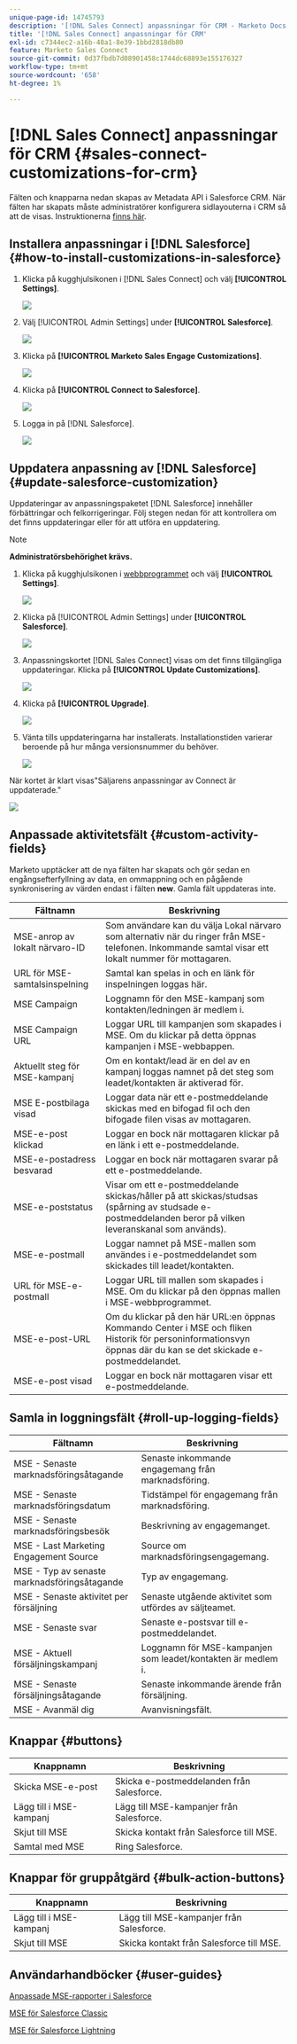 ```yaml
---
unique-page-id: 14745793
description: '[!DNL Sales Connect] anpassningar för CRM - Marketo Docs - produktdokumentation'
title: '[!DNL Sales Connect] anpassningar för CRM'
exl-id: c7344ec2-a16b-48a1-8e39-1bbd2818db80
feature: Marketo Sales Connect
source-git-commit: 0d37fbdb7d08901458c1744dc68893e155176327
workflow-type: tm+mt
source-wordcount: '658'
ht-degree: 1%

---
```


# [!DNL Sales Connect] anpassningar för CRM {#sales-connect-customizations-for-crm}

Fälten och knapparna nedan skapas av Metadata API i Salesforce CRM. När fälten har skapats måste administratörer konfigurera sidlayouterna i CRM så att de visas. Instruktionerna [finns här](/help/marketo/product-docs/marketo-sales-connect/crm/salesforce-customization/assets/mse-for-sf-classic.pdf).

## Installera anpassningar i [!DNL Salesforce] {#how-to-install-customizations-in-salesforce}

1. Klicka på kugghjulsikonen i [!DNL Sales Connect] och välj **[!UICONTROL Settings]**.

   ![](assets/one.png)

1. Välj [!UICONTROL Admin Settings] under **[!UICONTROL Salesforce]**.

   ![](assets/two.png)

1. Klicka på **[!UICONTROL Marketo Sales Engage Customizations]**.

   ![](assets/three.png)

1. Klicka på **[!UICONTROL Connect to Salesforce]**.

   ![](assets/four.png)

1. Logga in på [!DNL Salesforce].

   ![](assets/five.png)

## Uppdatera anpassning av [!DNL Salesforce] {#update-salesforce-customization}

Uppdateringar av anpassningspaketet [!DNL Salesforce] innehåller förbättringar och felkorrigeringar. Följ stegen nedan för att kontrollera om det finns uppdateringar eller för att utföra en uppdatering.

>[!NOTE]
>
>**Administratörsbehörighet krävs.**

1. Klicka på kugghjulsikonen i [webbprogrammet](https://www.toutapp.com) och välj **[!UICONTROL Settings]**.

   ![](assets/sales-connect-customizations-for-crm-6.png)

1. Klicka på [!UICONTROL Admin Settings] under **[!UICONTROL Salesforce]**.

   ![](assets/sales-connect-customizations-for-crm-7.png)

1. Anpassningskortet [!DNL Sales Connect] visas om det finns tillgängliga uppdateringar. Klicka på **[!UICONTROL Update Customizations]**.

   ![](assets/sales-connect-customizations-for-crm-8.png)

1. Klicka på **[!UICONTROL Upgrade]**.

   ![](assets/sales-connect-customizations-for-crm-9.png)

1. Vänta tills uppdateringarna har installerats. Installationstiden varierar beroende på hur många versionsnummer du behöver.

   ![](assets/sales-connect-customizations-for-crm-10.png)

När kortet är klart visas&quot;Säljarens anpassningar av Connect är uppdaterade.&quot;

![](assets/sales-connect-customizations-for-crm-11.png)

## Anpassade aktivitetsfält {#custom-activity-fields}

Marketo upptäcker att de nya fälten har skapats och gör sedan en engångsefterfyllning av data, en ommappning och en pågående synkronisering av värden endast i fälten **new**. Gamla fält uppdateras inte.

<table><thead>
  <tr>
    <th>Fältnamn</th>
    <th>Beskrivning</th>
  </tr></thead>
<tbody>
  <tr>
    <td>MSE-anrop av lokalt närvaro-ID</td>
    <td>Som användare kan du välja Lokal närvaro som alternativ när du ringer från MSE-telefonen. Inkommande samtal visar ett lokalt nummer för mottagaren.</td>
  </tr>
  <tr>
    <td>URL för MSE-samtalsinspelning</td>
    <td>Samtal kan spelas in och en länk för inspelningen loggas här.</td>
  </tr>
  <tr>
    <td>MSE Campaign</td>
    <td>Loggnamn för den MSE-kampanj som kontakten/ledningen är medlem i.</td>
  </tr>
  <tr>
    <td>MSE Campaign URL</td>
    <td>Loggar URL till kampanjen som skapades i MSE. Om du klickar på detta öppnas kampanjen i MSE-webbappen.</td>
  </tr>
  <tr>
    <td>Aktuellt steg för MSE-kampanj</td>
    <td>Om en kontakt/lead är en del av en kampanj loggas namnet på det steg som leadet/kontakten är aktiverad för.</td>
  </tr>
  <tr>
    <td>MSE E-postbilaga visad</td>
    <td>Loggar data när ett e-postmeddelande skickas med en bifogad fil och den bifogade filen visas av mottagaren.</td>
  </tr>
  <tr>
    <td>MSE-e-post klickad</td>
    <td>Loggar en bock när mottagaren klickar på en länk i ett e-postmeddelande.</td>
  </tr>
  <tr>
    <td>MSE-e-postadress besvarad</td>
    <td>Loggar en bock när mottagaren svarar på ett e-postmeddelande.</td>
  </tr>
  <tr>
    <td>MSE-e-poststatus</td>
    <td>Visar om ett e-postmeddelande skickas/håller på att skickas/studsas (spårning av studsade e-postmeddelanden beror på vilken leveranskanal som används).</td>
  </tr>
  <tr>
    <td>MSE-e-postmall</td>
    <td>Loggar namnet på MSE-mallen som användes i e-postmeddelandet som skickades till leadet/kontakten.</td>
  </tr>
  <tr>
    <td>URL för MSE-e-postmall</td>
    <td>Loggar URL till mallen som skapades i MSE. Om du klickar på den öppnas mallen i MSE-webbprogrammet.</td>
  </tr>
  <tr>
    <td>MSE-e-post-URL</td>
    <td>Om du klickar på den här URL:en öppnas Kommando Center i MSE och fliken Historik för personinformationsvyn öppnas där du kan se det skickade e-postmeddelandet.</td>
  </tr>
  <tr>
    <td>MSE-e-post visad</td>
    <td>Loggar en bock när mottagaren visar ett e-postmeddelande.</td>
  </tr>
</tbody></table>

## Samla in loggningsfält {#roll-up-logging-fields}

<table><thead>
  <tr>
    <th>Fältnamn</th>
    <th>Beskrivning</th>
  </tr></thead>
<tbody>
  <tr>
    <td>MSE - Senaste marknadsföringsåtagande</td>
    <td>Senaste inkommande engagemang från marknadsföring.</td>
  </tr>
  <tr>
    <td>MSE - Senaste marknadsföringsdatum</td>
    <td>Tidstämpel för engagemang från marknadsföring.</td>
  </tr>
  <tr>
    <td>MSE - Senaste marknadsföringsbesök</td>
    <td>Beskrivning av engagemanget.</td>
  </tr>
  <tr>
    <td>MSE - Last Marketing Engagement Source</td>
    <td>Source om marknadsföringsengagemang.</td>
  </tr>
  <tr>
    <td>MSE - Typ av senaste marknadsföringsåtagande</td>
    <td>Typ av engagemang.</td>
  </tr>
  <tr>
    <td>MSE - Senaste aktivitet per försäljning</td>
    <td>Senaste utgående aktivitet som utfördes av säljteamet.</td>
  </tr>
  <tr>
    <td>MSE - Senaste svar</td>
    <td>Senaste e-postsvar till e-postmeddelandet.</td>
  </tr>
  <tr>
    <td>MSE - Aktuell försäljningskampanj</td>
    <td>Loggnamn för MSE-kampanjen som leadet/kontakten är medlem i.</td>
  </tr>
  <tr>
    <td>MSE - Senaste försäljningsåtagande</td>
    <td>Senaste inkommande ärende från försäljning.</td>
  </tr>
  <tr>
    <td>MSE - Avanmäl dig</td>
    <td>Avanvisningsfält.</td>
  </tr>
</tbody></table>

## Knappar {#buttons}

<table><thead>
  <tr>
    <th>Knappnamn</th>
    <th>Beskrivning</th>
  </tr></thead>
<tbody>
  <tr>
    <td>Skicka MSE-e-post</td>
    <td>Skicka e-postmeddelanden från Salesforce.</td>
  </tr>
  <tr>
    <td>Lägg till i MSE-kampanj</td>
    <td>Lägg till MSE-kampanjer från Salesforce.</td>
  </tr>
  <tr>
    <td>Skjut till MSE</td>
    <td>Skicka kontakt från Salesforce till MSE.</td>
  </tr>
  <tr>
    <td>Samtal med MSE</td>
    <td>Ring Salesforce.</td>
  </tr>
</tbody>
</table>

## Knappar för gruppåtgärd {#bulk-action-buttons}

<table><thead>
  <tr>
    <th>Knappnamn</th>
    <th>Beskrivning</th>
  </tr></thead>
<tbody>
  <tr>
    <td>Lägg till i MSE-kampanj</td>
    <td>Lägg till MSE-kampanjer från Salesforce.</td>
  </tr>
  <tr>
    <td>Skjut till MSE</td>
    <td>Skicka kontakt från Salesforce till MSE.</td>
  </tr>
</tbody>
</table>

## Användarhandböcker {#user-guides}

[Anpassade MSE-rapporter i Salesforce](/help/marketo/product-docs/marketo-sales-connect/crm/salesforce-customization/assets/reports-and-dashboards.pdf)

[MSE för Salesforce Classic](/help/marketo/product-docs/marketo-sales-connect/crm/salesforce-customization/assets/mse-for-sf-classic.pdf)

[MSE för Salesforce Lightning](/help/marketo/product-docs/marketo-sales-connect/crm/salesforce-customization/assets/sfdc-guide-lightning.pdf)

